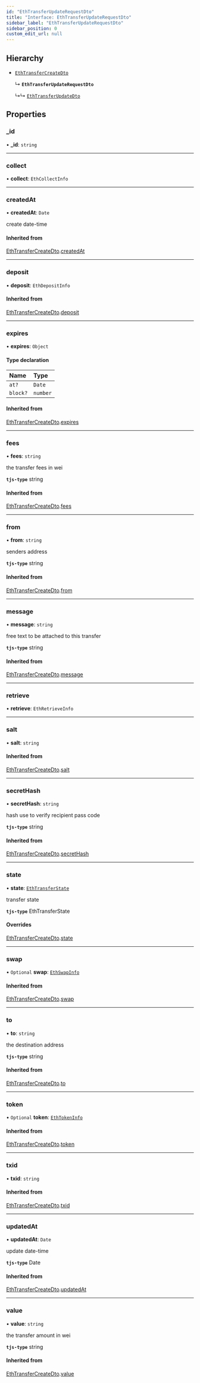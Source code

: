 ```yaml
---
id: "EthTransferUpdateRequestDto"
title: "Interface: EthTransferUpdateRequestDto"
sidebar_label: "EthTransferUpdateRequestDto"
sidebar_position: 0
custom_edit_url: null
---
```


## Hierarchy

- [`EthTransferCreateDto`](EthTransferCreateDto.md)

  ↳ **`EthTransferUpdateRequestDto`**

  ↳↳ [`EthTransferUpdateDto`](EthTransferUpdateDto.md)

## Properties

### \_id

• **\_id**: `string`

___

### collect

• **collect**: `EthCollectInfo`

___

### createdAt

• **createdAt**: `Date`

create date-time

#### Inherited from

[EthTransferCreateDto](EthTransferCreateDto.md).[createdAt](EthTransferCreateDto.md#createdat)

___

### deposit

• **deposit**: `EthDepositInfo`

#### Inherited from

[EthTransferCreateDto](EthTransferCreateDto.md).[deposit](EthTransferCreateDto.md#deposit)

___

### expires

• **expires**: `Object`

#### Type declaration

| Name | Type |
| :------ | :------ |
| `at?` | `Date` |
| `block?` | `number` |

#### Inherited from

[EthTransferCreateDto](EthTransferCreateDto.md).[expires](EthTransferCreateDto.md#expires)

___

### fees

• **fees**: `string`

the transfer fees in wei

**`tjs-type`** string

#### Inherited from

[EthTransferCreateDto](EthTransferCreateDto.md).[fees](EthTransferCreateDto.md#fees)

___

### from

• **from**: `string`

senders address

**`tjs-type`** string

#### Inherited from

[EthTransferCreateDto](EthTransferCreateDto.md).[from](EthTransferCreateDto.md#from)

___

### message

• **message**: `string`

free text to be attached to this transfer

**`tjs-type`** string

#### Inherited from

[EthTransferCreateDto](EthTransferCreateDto.md).[message](EthTransferCreateDto.md#message)

___

### retrieve

• **retrieve**: `EthRetrieveInfo`

___

### salt

• **salt**: `string`

#### Inherited from

[EthTransferCreateDto](EthTransferCreateDto.md).[salt](EthTransferCreateDto.md#salt)

___

### secretHash

• **secretHash**: `string`

hash use to verify recipient pass code

**`tjs-type`** string

#### Inherited from

[EthTransferCreateDto](EthTransferCreateDto.md).[secretHash](EthTransferCreateDto.md#secrethash)

___

### state

• **state**: [`EthTransferState`](../modules.md#ethtransferstate)

transfer state

**`tjs-type`** EthTransferState

#### Overrides

[EthTransferCreateDto](EthTransferCreateDto.md).[state](EthTransferCreateDto.md#state)

___

### swap

• `Optional` **swap**: [`EthSwapInfo`](EthSwapInfo.md)

#### Inherited from

[EthTransferCreateDto](EthTransferCreateDto.md).[swap](EthTransferCreateDto.md#swap)

___

### to

• **to**: `string`

the destination address

**`tjs-type`** string

#### Inherited from

[EthTransferCreateDto](EthTransferCreateDto.md).[to](EthTransferCreateDto.md#to)

___

### token

• `Optional` **token**: [`EthTokenInfo`](EthTokenInfo.md)

#### Inherited from

[EthTransferCreateDto](EthTransferCreateDto.md).[token](EthTransferCreateDto.md#token)

___

### txid

• **txid**: `string`

#### Inherited from

[EthTransferCreateDto](EthTransferCreateDto.md).[txid](EthTransferCreateDto.md#txid)

___

### updatedAt

• **updatedAt**: `Date`

update date-time

**`tjs-type`** Date

#### Inherited from

[EthTransferCreateDto](EthTransferCreateDto.md).[updatedAt](EthTransferCreateDto.md#updatedat)

___

### value

• **value**: `string`

the transfer amount in wei

**`tjs-type`** string

#### Inherited from

[EthTransferCreateDto](EthTransferCreateDto.md).[value](EthTransferCreateDto.md#value)
